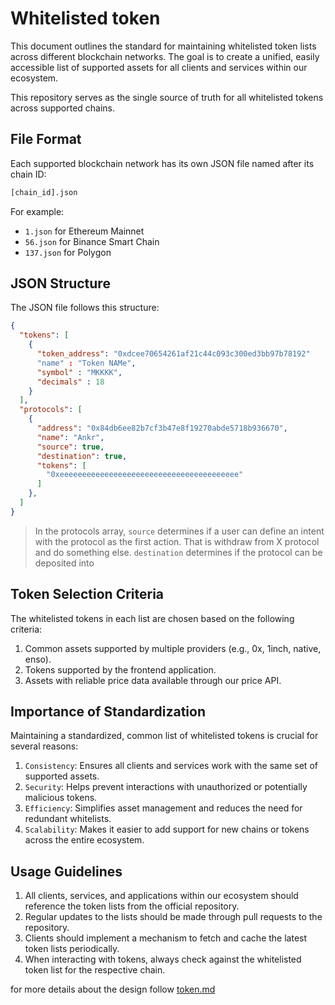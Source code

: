 # Whitelisted token

This document outlines the standard for maintaining whitelisted token lists across different blockchain networks.
The goal is to create a unified, easily accessible list of supported assets for all clients and services within our ecosystem.

This repository serves as the single source of truth for all whitelisted tokens across supported chains.

## File Format

Each supported blockchain network has its own JSON file named after its chain ID:

```sh
[chain_id].json
```

For example:

- `1.json` for Ethereum Mainnet
- `56.json` for Binance Smart Chain
- `137.json` for Polygon

## JSON Structure

The JSON file follows this structure:

```json
{
  "tokens": [
    {
      "token_address": "0xdcee70654261af21c44c093c300ed3bb97b78192"
      "name" : "Token NAMe",
      "symbol" : "MKKKK",
      "decimals" : 18
    }
  ],
  "protocols": [
    {
      "address": "0x84db6ee82b7cf3b47e8f19270abde5718b936670",
      "name": "Ankr",
      "source": true,
      "destination": true,
      "tokens": [
        "0xeeeeeeeeeeeeeeeeeeeeeeeeeeeeeeeeeeeeeeee"
      ]
    },
  ]
}
```

> In the protocols array, `source` determines if a user can define an intent with the protocol as the first action.
> That is withdraw from X protocol and do something else.
> `destination` determines if the protocol can be deposited into

## Token Selection Criteria

The whitelisted tokens in each list are chosen based on the following criteria:

1. Common assets supported by multiple providers (e.g., 0x, 1inch, native, enso).
2. Tokens supported by the frontend application.
3. Assets with reliable price data available through our price API.

## Importance of Standardization

Maintaining a standardized, common list of whitelisted tokens is crucial for several reasons:

1. `Consistency`: Ensures all clients and services work with the same set of supported assets.
2. `Security`: Helps prevent interactions with unauthorized or potentially malicious tokens.
3. `Efficiency`: Simplifies asset management and reduces the need for redundant whitelists.
4. `Scalability`: Makes it easier to add support for new chains or tokens across the entire ecosystem.

## Usage Guidelines

1. All clients, services, and applications within our ecosystem should reference the token lists from the official repository.
2. Regular updates to the lists should be made through pull requests to the repository.
3. Clients should implement a mechanism to fetch and cache the latest token lists periodically.
4. When interacting with tokens, always check against the whitelisted token list for the respective chain.

for more details about the design follow [token.md](../docs/02_token.md)
